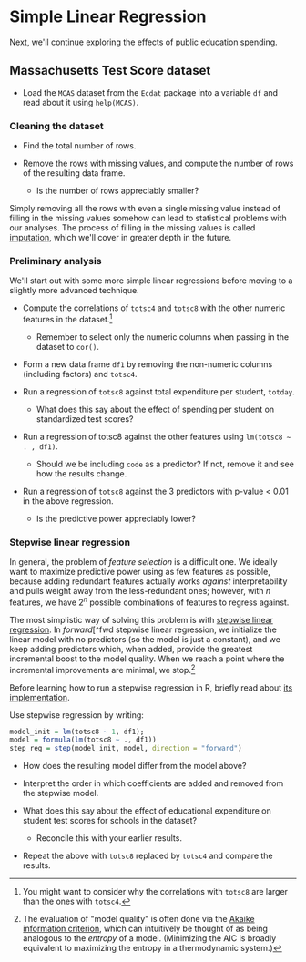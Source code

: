 Simple Linear Regression
========================

Next, we'll continue exploring the effects of public education spending.

Massachusetts Test Score dataset
--------------------------------

* Load the `MCAS` dataset from the `Ecdat` package into a variable `df` and read about it using `help(MCAS)`.

### Cleaning the dataset ###

* Find the total number of rows.

* Remove the rows with missing values, and compute the number of rows of the resulting data frame.

	* Is the number of rows appreciably smaller?

Simply removing all the rows with even a single missing value instead of filling in the missing values somehow can lead to statistical problems with our analyses. The process of filling in the missing values is called [imputation](https://en.wikipedia.org/wiki/Imputation_(statistics)), which we'll cover in greater depth in the future.

### Preliminary analysis ###

We'll start out with some more simple linear regressions before moving to a slightly more advanced technique.

* Compute the correlations of `totsc4` and `totsc8` with the other numeric features in the dataset.[^why]

	* Remember to select only the numeric columns when passing in the dataset to `cor()`. 

* Form a new data frame `df1` by removing the non-numeric columns (including factors) and `totsc4`.

* Run a regression of `totsc8` against total expenditure per student, `totday`.

	* What does this say about the effect of spending per student on standardized test scores?

* Run a regression of totsc8 against the other features using `lm(totsc8 ~ . , df1)`.

	* Should we be including `code` as a predictor? If not, remove it and see how the results change.

* Run a regression of `totsc8` against the 3 predictors with p-value $<$ 0.01 in the above regression.

	* Is the predictive power appreciably lower? 

### Stepwise linear regression ###

In general, the problem of *feature selection* is a difficult one. We ideally want to maximize predictive power using as few features as possible, because adding redundant features actually works *against* interpretability and pulls weight away from the less-redundant ones; however, with $n$ features, we have $2^n$ possible combinations of features to regress against.

The most simplistic way of solving this problem is with [stepwise linear regression](http://people.duke.edu/~rnau/regstep.htm). In *forward*[^fwd stepwise linear regression, we initialize the linear model with no predictors (so the model is just a constant), and we keep adding predictors which, when added, provide the greatest incremental boost to the model quality. When we reach a point where the incremental improvements are minimal, we stop.[^step]


Before learning how to run a stepwise regression in R, briefly read about [its implementation](https://stat.ethz.ch/R-manual/R-devel/library/stats/html/step.html).

Use stepwise regression by writing:

```r
model_init = lm(totsc8 ~ 1, df1);
model = formula(lm(totsc8 ~ ., df1))
step_reg = step(model_init, model, direction = "forward")
```

* How does the resulting model differ from the model above?

* Interpret the order in which coefficients are added and removed from the stepwise model.

* What does this say about the effect of educational expenditure on student test scores for schools in the dataset?

	* Reconcile this with your earlier results.

* Repeat the above with `totsc8` replaced by `totsc4` and compare the results.

[^why]: You might want to consider why the correlations with `totsc8` are larger than the ones with `totsc4`.

[^fwd]: We also have *backward* stepwise linear regression, in which we start with all of the predictors added to the model and successively remove predictors which, when removed, are associated with the smallest incremental drop in model quality. Forward and backward linear regression can be combined for a method where predictors can both be added or removed based on how doing so affects model quality.

[^step]: The evaluation of "model quality" is often done via the [Akaike information criterion](https://en.wikipedia.org/wiki/Akaike_information_criterion), which can intuitively be thought of as being analogous to the *entropy* of a model. (Minimizing the AIC is broadly equivalent to maximizing the entropy in a thermodynamic system.)